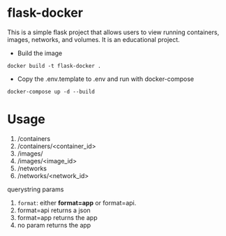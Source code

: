 # flask-docker
This is a simple flask project that allows users to view running containers, images, networks, and volumes. It is an educational project.

* Build the image

```
docker build -t flask-docker .
```

* Copy the .env.template to .env and run with docker-compose 

```
docker-compose up -d --build
```

# Usage
1. /containers
1. /containers/<container_id>
1. /images/
1. /images/<image_id>
1. /networks
1. /networks/<network_id>

querystring params
1. `format`: either **format=app** or format=api.
  1. format=api returns a json
  1. format=app returns the app
  1. no param returns the app
  
